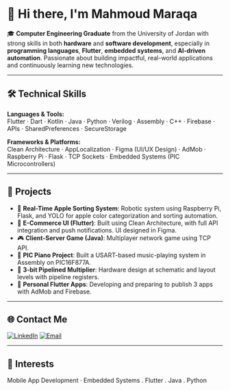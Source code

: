 # 👋 Hi there, I'm Mahmoud Maraqa

🎓 **Computer Engineering Graduate** from the University of Jordan with strong skills in both **hardware** and **software development**, especially in **programming languages**, **Flutter**, **embedded systems**, and **AI-driven automation**. Passionate about building impactful, real-world applications and continuously learning new technologies.

---

## 🛠️ Technical Skills

**Languages & Tools:**  
Flutter · Dart · Kotlin · Java · Python · Verilog · Assembly · C++ · Firebase · APIs · SharedPreferences · SecureStorage

**Frameworks & Platforms:**  
Clean Architecture · AppLocalization · Figma (UI/UX Design) · AdMob · Raspberry Pi · Flask · TCP Sockets · Embedded Systems (PIC Microcontrollers)

---

## 🚀 Projects

- 🍎 **Real-Time Apple Sorting System**: Robotic system using Raspberry Pi, Flask, and YOLO for apple color categorization and sorting automation.
- 📱 **E-Commerce UI (Flutter)**: Built using Clean Architecture, with full API integration and push notifications. UI designed in Figma.
- 🎮 **Client-Server Game (Java)**: Multiplayer network game using TCP API.
- 🎼 **PIC Piano Project**: Built a USART-based music-playing system in Assembly on PIC16F877A.
- 🧮 **3-bit Pipelined Multiplier**: Hardware design at schematic and layout levels with pipeline registers.
- 📱 **Personal Flutter Apps**: Developing and preparing to publish 3 apps with AdMob and Firebase.

---

## 🌐 Contact Me

[![LinkedIn](https://img.shields.io/badge/LinkedIn-blue?style=flat&logo=linkedin&logoColor=white)](https://linkedin.com/in/mahmoud-maraqa-915a54302)
[![Email](https://img.shields.io/badge/Email-red?style=flat&logo=gmail&logoColor=white)](mailto:mahmoudmaraqa02@gmail.com)

---

## 🧠 Interests

Mobile App Development · Embedded Systems . Flutter . Java . Python
